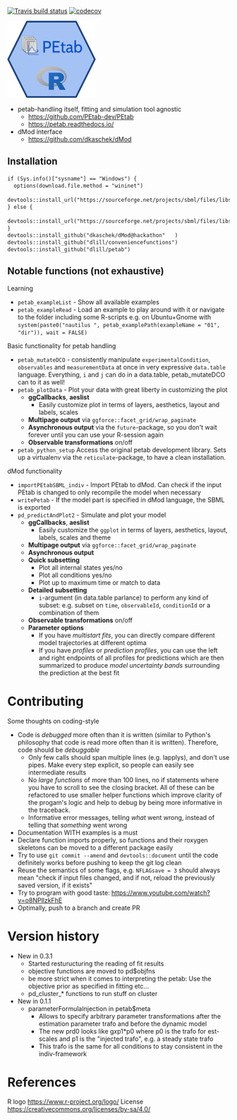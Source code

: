 <!-- badges: start -->
[![Travis build status](https://travis-ci.com/dlill/petab.svg?branch=main)](https://travis-ci.com/dlill/petab)
[![codecov](https://codecov.io/gh/dlill/petab/branch/main/graph/badge.svg?token=HBQ0ERVEOK)](https://codecov.io/gh/dlill/petab)
<!-- badges: end -->
  
![Petab for R Logo](docs/petabLogoSmall.png "Petab for R Logo")

* petab-handling itself, fitting and simulation tool agnostic
    * https://github.com/PEtab-dev/PEtab
    * https://petab.readthedocs.io/
* dMod interface
    * https://github.com/dkaschek/dMod

## Installation

```
if (Sys.info()["sysname"] == "Windows") {
  options(download.file.method = "wininet")
  devtools::install_url("https://sourceforge.net/projects/sbml/files/libsbml/5.18.0/stable/Windows/R%20interface/libSBML_5.18.0.zip")
} else {
  devtools::install_url("https://sourceforge.net/projects/sbml/files/libsbml/5.18.0/stable/R%20interface/libSBML_5.18.0.tar.gz")
}
devtools::install_github("dkaschek/dMod@hackathon"   )
devtools::install_github("dlill/conveniencefunctions")
devtools::install_github("dlill/petab")
```


## Notable functions (not exhaustive)

Learning

* `petab_exampleList` - Show all available examples
* `petab_exampleRead` - Load an example to play around with it or navigate to the folder including some R-scripts e.g. on Ubuntu+Gnome with `system(paste0("nautilus ", petab_examplePath(exampleName = "01", "dir")), wait = FALSE)`


Basic functionality for petab handling

* `petab_mutateDCO` - consistently manipulate `experimentalCondition`, `observables` and `measurementData` at once in very expressive `data.table` language. Everything, `i` and `j` can do in a data.table, petab_mutateDCO can to it as well!
* `petab_plotData`  - Plot your data with great liberty in customizing the plot
    * **ggCallbacks**, **aeslist**
        * Easily customize plot in terms of layers, aesthetics, layout and labels, scales
    * **Multipage output** via `ggforce::facet_grid/wrap_paginate`
    * **Asynchronous output** via the `future`-package, so you don't wait forever until you can use your R-session again
    * **Observable transformations** on/off
* `petab_python_setup` Access the original petab development library. Sets up a virtualenv via the `reticulate`-package, to have a clean installation.


dMod functionality

* `importPEtabSBML_indiv` - Import PEtab to dMod. Can check if the input PEtab is changed to only recompile the model when necessary
* `writePetab` - If the model part is specified in dMod language, the SBML is exported
* `pd_predictAndPlot2` - Simulate and plot your model
    * **ggCallbacks**, **aeslist**
        * Easily customize the `ggplot` in terms of layers, aesthetics, layout, labels, scales and theme
    * **Multipage output** via `ggforce::facet_grid/wrap_paginate`
    * **Asynchronous output**
    * **Quick subsetting**
        * Plot all internal states yes/no
        * Plot all conditions yes/no
        * Plot up to maximum time or match to data
    * **Detailed subsetting**
        * `i`-argument (in data.table parlance) to perform any kind of subset: e.g. subset on `time`, `observableId`, `conditionId` or a combination of them
    * **Observable transformations** on/off
    * **Parameter options**
        * If you have *multistart fits*, you can directly compare different model trajectories at different optima
        * If you have *profiles* or *prediction profiles*, you can use the left and right endpoints of all profiles for predictions which are then summarized to produce *model uncertainty bands* surrounding the prediction at the best fit

# Contributing

Some thoughts on coding-style

* Code is *debugged* more often than it is written (similar to Python's philosophy that code is read more often than it is written). Therefore, code should be *debuggable*
    * Only few calls should span multiple lines (e.g. lapplys), and don't use pipes. Make every step explicit, so people can easily see intermediate results
    * No *large functions* of more than 100 lines, no if statements where you have to scroll to see the closing bracket. All of these can be refactored to use smaller helper functions which improve clarity of the progam's logic and help to debug by being more informative in the traceback.
    * Informative error messages, telling *what* went wrong, instead of telling that *something* went wrong
* Documentation WITH examples is a must
* Declare function imports properly, so functions and their roxygen skeletons can be moved to a different package easily
* Try to use `git commit --amend` and `devtools::document` until the code definitely works before pushing to keep the git log clean
* Reuse the semantics of some flags, e.g. `NFLAGsave = 3` should always mean "check if input files changed, and if not, reload the previously saved version, if it exists"
* Try to program with good taste: https://www.youtube.com/watch?v=o8NPllzkFhE
* Optimally, push to a branch and create PR


# Version history

* New in 0.3.1
  * Started resturucturing the reading of fit results
  * objective functions are moved to pd$objfns
  * be more strict when it comes to interpreting the petab: Use the objective prior as specified in fitting etc...
  * pd_cluster_* functions to run stuff on cluster
* New in 0.1.1
    * parameterFormulaInjection in petab$meta 
        * Allows to specify arbitrary parameter transformations after the estimation parameter trafo and before the dynamic model
        * The new prd0 looks like g*x*p1*p0 where p0 is the trafo for est-scales and p1 is the "injected trafo", e.g. a steady state trafo
        * This trafo is the same for all conditions to stay consistent in the indiv-framework

# References 

R logo https://www.r-project.org/logo/ License https://creativecommons.org/licenses/by-sa/4.0/
